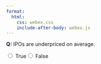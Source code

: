```yaml
---
format:
  html:
    css: webex.css
    include-after-body: webex.js
---
```


 **Q:** IPOs are underpriced on average. <div class='webex-radiogroup' id='radio_JLQEZJIKEH'><label><input type="radio" autocomplete="off" name="radio_JLQEZJIKEH" value="answer"></input> <span>True</span></label><label><input type="radio" autocomplete="off" name="radio_JLQEZJIKEH" value=""></input> <span>False</span></label></div>

